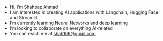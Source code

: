 -  Hi, I’m Shahbaz Ahmad
- I am interested in creating AI applications with Langchain, Hugging Face and Streamlit
-  I’m currently learning Neural Networks and deep learning
-  I’m looking to collaborate on everything AI-related
-  You can reach me at shah109@gmail.com

